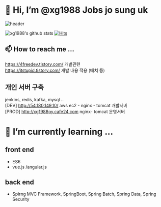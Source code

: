 # 👋 Hi, I’m @xg1988 Jobs jo sung uk
![header](https://capsule-render.vercel.app/api?type=wave&color=auto&height=300&section=header&text=Jobs%20Jo%20sung%20uk&fontSize=60)

![xg1988's github stats](https://github-readme-stats.vercel.app/api?username=xg1988&show_icons=true)
[![Hits](https://hits.seeyoufarm.com/api/count/incr/badge.svg?url=https%3A%2F%2Fgithub.com%2Fxg1988&count_bg=%2379C83D&title_bg=%23555555&icon=&icon_color=%23E7E7E7&title=hits&edge_flat=true)](https://hits.seeyoufarm.com)


## 📫 How to reach me ...
 https://4freedev.tistory.com/ 개발관련 <br/>
 https://itstupid.tistory.com/ 개발 내용 적용 (배치 등)

## 개인 서버 구축
jenkins, redis, kafka, mysql .. 
<br/>
[DEV] http://54.180.149.10/ aws ec2 - nginx - tomcat 개발서버
<br/>
[PROD] http://xg1988py.cafe24.com nginx- tomcat 운영서버

# 🌱 I’m currently learning ...

## front end 
- ES6
- vue.js /angular.js

## back end 
- Spirng MVC Framework, SpringBoot, Spring Batch, Spring Data, Spring Security

